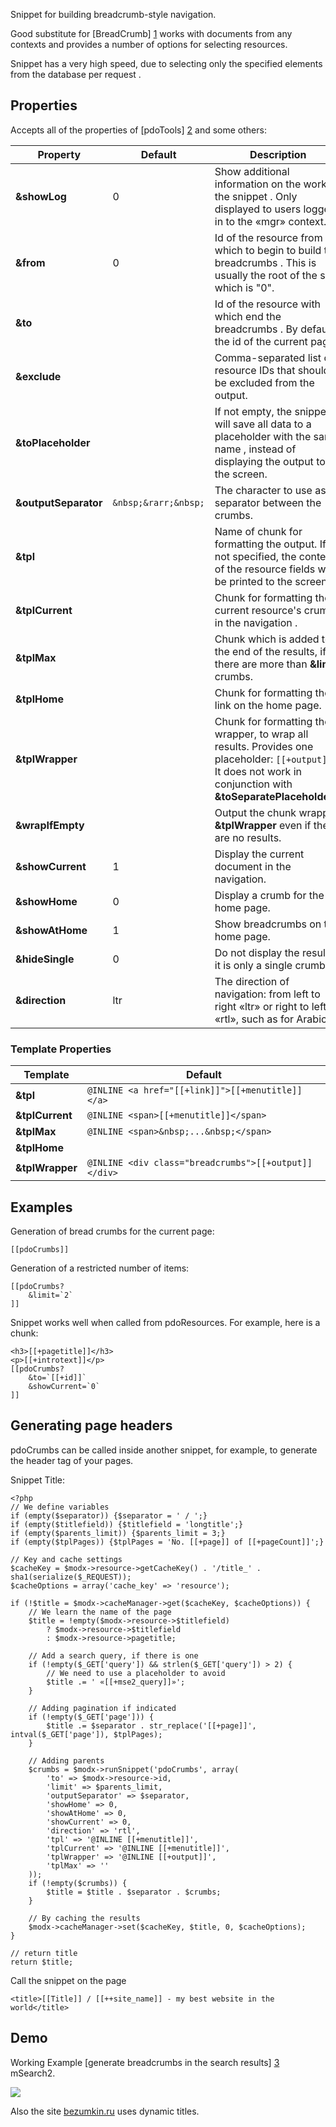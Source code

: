 Snippet for building breadcrumb-style navigation.

Good substitute for [BreadCrumb] [1] works with documents from any contexts and provides a number of options for selecting resources.

Snippet has a very high speed, due to selecting only the specified elements from the database per request .

## Properties

Accepts all of the properties of [pdoTools] [2] and some others:

Property			| Default			| Description
--------------------|-----------------------|--------------------------------------------------------------------------------------------
**&showLog**		| 0						| Show additional information on the work of the snippet . Only displayed to users logged in to the «mgr» context.
**&from**			| 0						| Id of the resource from which to begin to build the breadcrumbs . This is usually the root of the site, which is "0".
**&to**				|  						| Id of the resource with which end the breadcrumbs . By default, the id of the current page.
**&exclude**		|  						| Comma-separated list of resource IDs that should be excluded from the output.
**&toPlaceholder**	|  						| If not empty, the snippet will save all data to a placeholder with the same name , instead of displaying the output to the screen.
**&outputSeparator**| `&nbsp;&rarr;&nbsp;`	| The character to use as a separator between the crumbs.
**&tpl**			|  						| Name of chunk for formatting the output. If not specified, the contents of the resource fields will be printed to the screen.
**&tplCurrent**		|  						| Chunk for formatting the current resource's crumb in the navigation .
**&tplMax**			|  						| Chunk which is added to the end of the results, if there are more than **&limit** crumbs.
**&tplHome**		|  						| Chunk for formatting the link on the home page.
**&tplWrapper**		|  						| Chunk for formatting the wrapper, to wrap all results. Provides one placeholder: `[[+output]]`. It does not work in conjunction with **&toSeparatePlaceholders**.
**&wrapIfEmpty**	|  						| Output the chunk wrapper **&tplWrapper** even if there are no results.
**&showCurrent**	| 1						| Display the current document in the navigation.
**&showHome**		| 0						| Display a crumb for the home page.
**&showAtHome**		| 1						| Show breadcrumbs on the home page.
**&hideSingle**		| 0						| Do not display the result if it is only a single crumb.
**&direction**		| ltr					| The direction of navigation: from left to right «ltr» or right to left «rtl», such as for Arabic.

### Template Properties

Template		| Default
----------------|----------------------------------------------------
**&tpl**		| `@INLINE <a href="[[+link]]">[[+menutitle]]</a>`
**&tplCurrent**	| `@INLINE <span>[[+menutitle]]</span>`
**&tplMax**		| `@INLINE <span>&nbsp;...&nbsp;</span>`
**&tplHome**	|
**&tplWrapper**	| `@INLINE <div class="breadcrumbs">[[+output]]</div>`

## Examples
Generation of bread crumbs for the current page:

```
[[pdoCrumbs]]
```

Generation of a restricted number of items:

```
[[pdoCrumbs?
	&limit=`2`
]]
```

Snippet works well when called from pdoResources. For example, here is a chunk:

```
<h3>[[+pagetitle]]</h3>
<p>[[+introtext]]</p>
[[pdoCrumbs?
	&to=`[[+id]]`
	&showCurrent=`0`
]]
```

## Generating page headers

pdoCrumbs can be called inside another snippet, for example, to generate the header tag of your pages.

Snippet Title:

```
<?php
// We define variables
if (empty($separator)) {$separator = ' / ';}
if (empty($titlefield)) {$titlefield = 'longtitle';}
if (empty($parents_limit)) {$parents_limit = 3;}
if (empty($tplPages)) {$tplPages = 'No. [[+page]] of [[+pageCount]]';}

// Key and cache settings
$cacheKey = $modx->resource->getCacheKey() . '/title_' . sha1(serialize($_REQUEST));
$cacheOptions = array('cache_key' => 'resource');

if (!$title = $modx->cacheManager->get($cacheKey, $cacheOptions)) {
	// We learn the name of the page
	$title = !empty($modx->resource->$titlefield)
		? $modx->resource->$titlefield
		: $modx->resource->pagetitle;

	// Add a search query, if there is one
	if (!empty($_GET['query']) && strlen($_GET['query']) > 2) {
		// We need to use a placeholder to avoid 
		$title .= ' «[[+mse2_query]]»';
	}

	// Adding pagination if indicated
	if (!empty($_GET['page'])) {
		$title .= $separator . str_replace('[[+page]]', intval($_GET['page']), $tplPages);
	}

	// Adding parents
	$crumbs = $modx->runSnippet('pdoCrumbs', array(
		'to' => $modx->resource->id,
		'limit' => $parents_limit,
		'outputSeparator' => $separator,
		'showHome' => 0,
		'showAtHome' => 0,
		'showCurrent' => 0,
		'direction' => 'rtl',
		'tpl' => '@INLINE [[+menutitle]]',
		'tplCurrent' => '@INLINE [[+menutitle]]',
		'tplWrapper' => '@INLINE [[+output]]',
		'tplMax' => ''
	));
	if (!empty($crumbs)) {
		$title = $title . $separator . $crumbs;
	}

	// By caching the results
	$modx->cacheManager->set($cacheKey, $title, 0, $cacheOptions);
}

// return title
return $title;
```

Call the snippet on the page

```
<title>[[Title]] / [[++site_name]] - my best website in the world</title>
```

## Demo
Working Example [generate breadcrumbs in the search results] [3] mSearch2.

[![](http://file.modx.pro/files/a/f/4/af4033fffb71ad040e3ff2f6c01d9bf5s.jpg)](http://file.modx.pro/files/a/f/4/af4033fffb71ad040e3ff2f6c01d9bf5.png)

Also the site [bezumkin.ru][4] uses dynamic titles.


[1]: http://rtfm.modx.com/extras/revo/breadcrumb
[2]: /en/components/pdotools/general-settings
[3]: http://bezumkin.ru/search?query=pdotools
[4]: http://bezumkin.ru/
